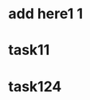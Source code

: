                                                                         
# add here1 1
 
 
# task11
 
# task124
